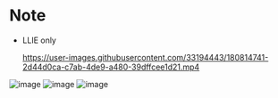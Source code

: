 # Note

- LLIE only

  https://user-images.githubusercontent.com/33194443/180814741-2d44d0ca-c7ab-4de9-a480-39dffcee1d21.mp4

![image](https://user-images.githubusercontent.com/33194443/180655528-2458c844-695e-49c3-938c-841888119710.png)
![image](https://user-images.githubusercontent.com/33194443/180655533-6c1911f4-5360-4eac-9533-7ac73e3de0b7.png)
![image](https://user-images.githubusercontent.com/33194443/180655538-80d5a50c-cb7c-4859-b854-7c0861e4d8e2.png)
